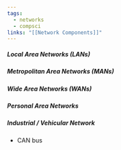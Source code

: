 ```yaml
---
tags:
  - networks
  - compsci
links: "[[Network Components]]"
---
```

##### Local Area Networks (LANs)

##### Metropolitan Area Networks (MANs)

##### Wide Area Networks (WANs)

##### Personal Area Networks

##### Industrial / Vehicular Network
- CAN bus
